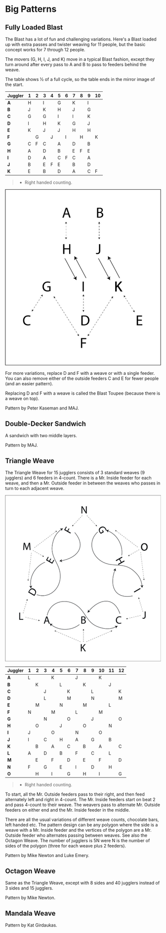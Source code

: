 # Big Patterns

## Fully Loaded Blast

 The Blast has a lot of fun and challenging variations. Here's a Blast loaded
up with extra passes and twister weaving for 11 people, but the basic concept
works for 7 through 12 people.

The movers (G, H, I, J, and K) move in a typical Blast fashion, except they turn
around after every pass to A and B to pass to feeders behind the weave.

The table shows ½ of a full cycle, so the table ends in the mirror image of the
start.

| **Juggler** | **1** | **2** | **3** | **4** | **5** | **6** | **7** | **8** | **9** | **10** |
|-------------|-------|-------|-------|-------|-------|-------|-------|-------|-------|--------|
| **A**       | H     |       | I     |       | G     |       | K     |       | I     |        |
| **B**       | J     |       | K     |       | H     |       | J     |       | G     |        |
| **C**       | G     |       | G     |       | I     |       | I     |       | K     |        |
| **D**       | I     |       | H     |       | K     |       | G     |       | J     |        |
| **E**       | K     |       | J     |       | J     |       | H     |       | H     |        |
| **F**       |       | G     |       | J     |       | I     |       | H     |       | K      |
| **G**       | C     | F     | C     |       | A     |       | D     |       | B     |        |
| **H**       | A     |       | D     |       | B     |       | E     | F     | E     |        |
| **I**       | D     |       | A     |       | C     | F     | C     |       | A     |        |
| **J**       | B     |       | E     | F     | E     |       | B     |       | D     |        |
| **K**       | E     |       | B     |       | D     |       | A     |       | C     | F      |

> * Right handed counting.

![](./media/image118.jpeg)

For more variations, replace D and F with a weave or with a single feeder. You
can also remove either of the outside feeders C and E for fewer people (and an
easier pattern).

Replacing D and F with a weave is called the Blast Toupee (because there is a
weave on top).

Pattern by Peter Kaseman and MAJ.

## Double-Decker Sandwich

A sandwich with two middle layers.

Pattern by MAJ.

## Triangle Weave

The Triangle Weave for 15 jugglers consists of 3 standard weaves (9 jugglers)
and 6 feeders in 4-count. There is a Mr. Inside feeder for each weave, and then
a Mr. Outside feeder in between the weaves who passes in turn to each adjacent
weave.

![](./media/image119.jpeg)

| **Juggler** | **1** | **2** | **3** | **4** | **5** | **6** | **7** | **8** | **9** | **10** | **11** | **12** |
|-------------|-------|-------|-------|-------|-------|-------|-------|-------|-------|--------|--------|--------|
| **A**       | L     |       |       | K     |       |       | J     |       |       | K      |        |        |
| **B**       |       | K     |       |       | L     |       |       | K     |       |        | J      |        |
| **C**       |       |       | J     |       |       | K     |       |       | L     |        |        | K      |
| **D**       |       |       | L     |       |       | M     |       |       | N     |        |        | M      |
| **E**       |       | M     |       |       | N     |       |       | M     |       |        | L      |        |
| **F**       | N     |       |       | M     |       |       | L     |       |       | M      |        |        |
| **G**       |       |       | N     |       |       | O     |       |       | J     |        |        | O      |
| **H**       |       | O     |       |       | J     |       |       | O     |       |        | N      |        |
| **I**       | J     |       |       | O     |       |       | N     |       |       | O      |        |        |
| **J**       | I     |       | C     |       | H     |       | A     |       | G     |        | B      |        |
| **K**       |       | B     |       | A     |       | C     |       | B     |       | A      |        | C      |
| **L**       | A     |       | D     |       | B     |       | F     |       | C     |        | L      |        |
| **M**       |       | E     |       | F     |       | D     |       | E     |       | F      |        | D      |
| **N**       | F     |       | G     |       | E     |       | I     |       | D     |        | H      |        |
| **O**       |       | H     |       | I     |       | G     |       | H     |       | I      |        | G      |

> * Right handed counting.

To start, all the Mr. Outside feeders pass to their right, and then feed
alternately left and right in 4-count. The Mr. Inside feeders start on beat 2
and pass 4-count to their weave. The weavers pass to alternate Mr. Outside
feeders on either end and the Mr. Inside feeder in the middle.

There are all the usual variations of different weave counts, chocolate bars,
left handed etc. The pattern design can be any polygon where the side is a weave
with a Mr. Inside feeder and the vertices of the polygon are a Mr. Outside
feeder who alternates passing between weaves. See also the Octagon Weave. The
number of jugglers is 5N were N is the number of sides of the polygon (three for
each weave plus 2 feeders).

Pattern by Mike Newton and Luke Emery.

## Octagon Weave

<!-- TODO GET GRAPHICS FROM KAT!-->

Same as the Triangle Weave, except with 8 sides and 40 jugglers instead of 3
sides and 15 jugglers.

Pattern by Mike Newton.

## Mandala Weave

<!-- TODO GET GRPAHICS FROM KAT!-->

Pattern by Kat Girdaukas.
